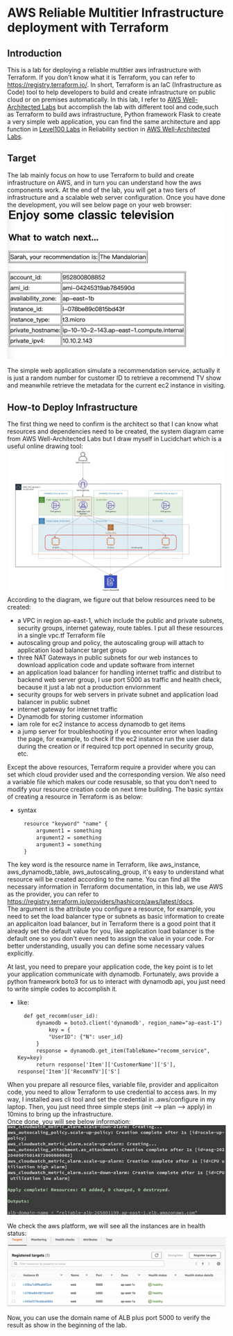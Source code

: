 # AWS Reliable Multitier Infrastructure deployment with Terraform

## Introduction
This is a lab for deploying a reliable multitier aws infrastructure with Terraform. If you don't know what it is Terraform, you can refer to <https://registry.terraform.io/>. In short, Terraform is an IaC (Infrastructure as Code) tool to help developers to build and create infrastructure on public cloud or on premises automatically. In this lab, I refer to [AWS Well-Architected Labs](https://wellarchitectedlabs.com/) but accomplish the lab with different tool and code,such as Terraform to build aws infrastructure, Python framework Flask to create a very simple web application, you can find the same architecture and app function in [Level100 Labs](https://wellarchitectedlabs.com/reliability/100_labs/100_deploy_cloudformation/) in  Reliability section in [AWS Well-Architected Labs](https://wellarchitectedlabs.com/). 

## Target
The lab mainly focus on how to use Terraform to build and create infrastructure on AWS, and in turn you can understand how the aws components work. At the end of the lab, you will get a two tiers of infrastructure and a scalable web server configuration. Once you have done the development, you will see below page on your web browser:
![result_page](./result_page.jpeg)

The simple web application simulate a recommendation service, actually it is just a random number for customer ID to retrieve a recommend TV show and meanwhile retrieve the metadata for the current ec2 instance in visiting.

## How-to Deploy Infrastructure
The first thing we need to confirm is the architect so that I can know what resources and dependencies need to be created, the system diagram came from AWS Well-Architected Labs but I draw myself in Lucidchart which is a useful online drawing tool:
![architect_diagram](./architect.jpeg "architect")
According to the diagram, we figure out that below resources need to be created:
- a VPC in region ap-east-1, which include the public and private subnets, security groups, internet gateway, route tables. I put all these resources in a single vpc.tf Terraform file
- autoscaling group and policy, the autoscaling group will attach to application load balancer target group
- three NAT Gateways in public subnets for our web instances to download application code and update software from internet
- an application load balancer for handling internet traffic and distribut to backend web server group, I use port 5000 as traffic and health check, because it just a lab not a production enviornment
- security groups for web servers in private subnet and application load balancer in public subnet
- internet gateway for internet traffic
- Dynamodb for storing customer information
- iam role for ec2 instance to access dynamodb to get items
- a jump server for troubleshooting if you encounter error when loading the page, for example, to check if the ec2 instance run the user data during the creation or if required tcp port openned in security group, etc.

Except the above resources, Terraform require a provider where you can set which cloud provider used and the corresponding version. We also need a variable file which makes our code resusable, so that you don't need to modify your resource creation code on next time building.
The basic syntax of creating a resource in Terraform is as below:
- syntax  
        
        resource "keyword" "name" {
            argument1 = something
            argument2 = something
            argument3 = something
        } 
The key word is the resource name in Terraform, like aws_instance, aws_dynamodb_table, aws_autoscaling_group, it's easy to understand what resource will be created according to the name. You can find all the necessary information in Terraform documentation, in this lab, we use AWS as the provider, you can refer to <https://registry.terraform.io/providers/hashicorp/aws/latest/docs>.  
The argument is the attribute you configure a resource, for example, you need to set the load balancer type or subnets as basic information to create an applicaiton load balancer, but in Terraform there is a good point that it already set the default value for you, like application load balancer is the default one so you don't even need to assign the value in your code. For better understanding, usually you can define some necessary values explicitly. 

At last, you need to prepare your application code, the key point is to let your application communicate with dynamodb. Fortunately, aws provide a python framework boto3 for us to interact with dynamodb api, you just need to write simple codes to accomplish it. 
- like: 
        
        def get_recomm(user_id):
            dynamodb = boto3.client('dynamodb', region_name="ap-east-1")
                key = {
                "UserID": {"N": user_id}
            }
            response = dynamodb.get_item(TableName="recomm_service", Key=key)
            return response['Item']['CustomerName']['S'], response['Item']['RecommTV']['S']

When you prepare all resource files, variable file, provider and applicaiton code, you need to allow Terraform to use credential to access aws. In my way, I installed aws cli tool and set the credential in .aws/configure in my laptop. Then, you just need three simple steps (init --> plan --> apply) in 10mins to bring up the infrastructure.  
Once done, you will see below information:  
![result_page](./terraform_apply.jpeg)  

We check the aws platform, we will see all the instances are in health status:  
![health_status](./alb_health_check.jpeg)  

Now, you can use the domain name of ALB plus port 5000 to verify the result as show in the beginning of the lab.
   
